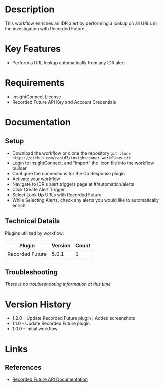 # Description

This workflow enriches an IDR alert by performing a lookup on all URLs in the investigation with Recorded Future.

# Key Features

* Perform a URL lookup automatically from any IDR alert

# Requirements

* InsightConnect License
* Recorded Future API Key and Account Credentials

# Documentation

## Setup

* Download the workflow or clone the repository `git clone https://github.com/rapid7/insightconnet-workflows.git`
* Login to InsightConnect, and “Import” the .icon file into the workflow builder
* Configure the connections for the Cb Response plugin
* Activate your workflow
* Navigate to IDR's alert triggers page at #/automation/alerts
* Click Create Alert Trigger
* Select Look Up URLs with Recorded Future
* While Selecting Alerts, check any alerts you would like to automatically enrich

## Technical Details

Plugins utilized by workflow:

|Plugin|Version|Count|
|----|----|--------|
|Recorded Future|5.0.1|1|

## Troubleshooting

_There is no troubleshooting information at this time_

# Version History

* 1.2.0 - Update Recorded Future plugin | Added screenshots
* 1.1.0 - Update Recorded Future plugin
* 1.0.0 - Initial workflow

# Links

## References

* [Recorded Future API Documentation](https://support.recordedfuture.com/hc/en-us/categories/115000803507-Raw-API)